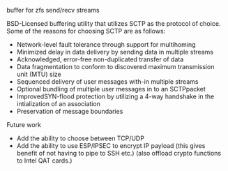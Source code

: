 buffer for zfs send/recv streams

BSD-Licensed buffering utility that utilizes SCTP as the protocol of choice.
Some of the reasons for choosing SCTP are as follows:
- Network-level fault tolerance through support for multihoming
- Minimized delay in data delivery by sending data in multiple streams
- Acknowledged, error-free non-duplicated transfer of data
- Data fragmentation to conform to discovered maximum transmission unit (MTU) size
- Sequenced delivery of user messages with-in multiple streams
- Optional bundling of multiple user messages in to an SCTPpacket
- ImprovedSYN-flood protection by utilizing a 4-way handshake in the intialization of an association
- Preservation of message boundaries

Future work
- Add the ability to choose between TCP/UDP
- Add the ability to use ESP/IPSEC to encrypt IP payload
  (this gives benefit of not having to pipe to SSH etc.)
  (also offload crypto functions to Intel QAT cards.)
